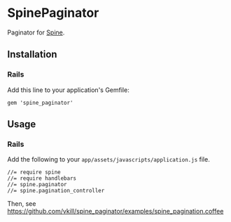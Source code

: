 # SpinePaginator

Paginator for [Spine](https://github.com/spine/spine).


## Installation

### Rails

Add this line to your application's Gemfile:

    gem 'spine_paginator'


## Usage

### Rails

Add the following to your `app/assets/javascripts/application.js` file.

    //= require spine
    //= require handlebars
    //= spine.paginator
    //= spine.pagination_controller

Then, see https://github.com/vkill/spine_paginator/examples/spine_pagination.coffee

